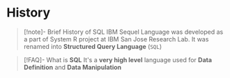 # History
>[!note]- Brief History of SQL
>IBM Sequel Language was developed as a  part of System R project at IBM San Jose Research Lab.
>It was renamed into **Structured Query Language** (`SQL`)

>[!FAQ]- What is **SQL**
>It's a **very high level** language used for **Data Definition** and **Data Manipulation**